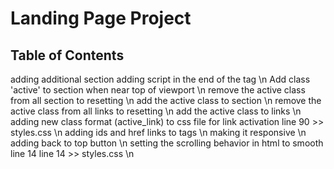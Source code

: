 # Landing Page Project

## Table of Contents


adding additional section adding script in the end of the tag \n
Add class 'active' to section when near top of viewport \n
remove the active class from all section to resetting \n
add the active class to section \n
remove the active class from all links to resetting \n
add the active class to links \n
adding new class format (active_link) to css file for link activation line 90 >> styles.css \n
adding ids and href links to <a> tags \n
making it responsive  \n
adding back to top button  \n
setting the scrolling behavior in html to smooth line 14 line 14 >> styles.css \n